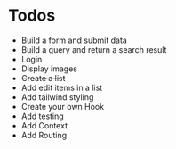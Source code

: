 # Todos

- Build a form and submit data
- Build a query and return a search result
- Login
- Display images
- ~~Create a list~~
- Add edit items in a list
- Add tailwind styling
- Create your own Hook
- Add testing
- Add Context
- Add Routing
